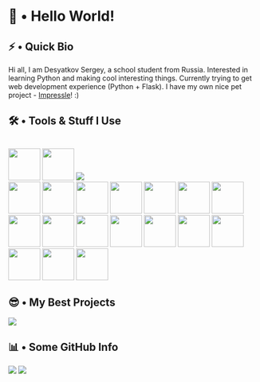 # 👋 • Hello World!

## ⚡ • Quick Bio

Hi all, I am Desyatkov Sergey, a school student from Russia. Interested in learning Python and making cool interesting things. Currently trying to get web development experience (Python + Flask). I have my own nice pet project - [Impressle](https://github.com/desyatkoff/impressle)! :)


## 🛠️ • Tools & Stuff I Use
\
<img src="https://cdn.jsdelivr.net/gh/devicons/devicon@latest/icons/google/google-original.svg" height=64 />
<img src="https://cdn.jsdelivr.net/gh/devicons/devicon@latest/icons/firefox/firefox-original.svg" height=64 />
<img src="https://cdn.jsdelivr.net/gh/devicons/devicon@latest/icons/neovim/neovim-original.svg" />   
<img src="https://cdn.jsdelivr.net/gh/devicons/devicon@latest/icons/python/python-original.svg" height=64 />
<img src="https://cdn.jsdelivr.net/gh/devicons/devicon@latest/icons/pypi/pypi-original.svg" height=64 />
<img src="https://cdn.jsdelivr.net/gh/devicons/devicon@latest/icons/github/github-original.svg" height=64 />
<img src="https://cdn.jsdelivr.net/gh/devicons/devicon@latest/icons/git/git-original.svg" height=64 />
<img src="https://cdn.jsdelivr.net/gh/devicons/devicon@latest/icons/markdown/markdown-original.svg" height=64 />
<img src="https://cdn.jsdelivr.net/gh/devicons/devicon@latest/icons/html5/html5-original.svg" height=64 />
<img src="https://cdn.jsdelivr.net/gh/devicons/devicon@latest/icons/css3/css3-original.svg" height=64 />
<img src="https://cdn.jsdelivr.net/gh/devicons/devicon@latest/icons/javascript/javascript-original.svg" height=64 />
<img src="https://cdn.jsdelivr.net/gh/devicons/devicon@latest/icons/flask/flask-original.svg" height=64 />
<img src="https://cdn.jsdelivr.net/gh/devicons/devicon@latest/icons/sqlalchemy/sqlalchemy-original.svg" height=64 />
<img src="https://cdn.jsdelivr.net/gh/devicons/devicon@latest/icons/sqlite/sqlite-original.svg" height=64 />
<img src="https://cdn.jsdelivr.net/gh/devicons/devicon@latest/icons/bash/bash-original.svg" height=64 />
<img src="https://cdn.jsdelivr.net/gh/devicons/devicon@latest/icons/linux/linux-original.svg" height=64 />
<img src="https://cdn.jsdelivr.net/gh/devicons/devicon@latest/icons/archlinux/archlinux-original.svg" height=64 />
<img src="https://cdn.jsdelivr.net/gh/devicons/devicon@latest/icons/ubuntu/ubuntu-original.svg" height=64 />
<img src="https://cdn.jsdelivr.net/gh/devicons/devicon@latest/icons/ssh/ssh-original.svg" height=64 />
<img src="https://cdn.jsdelivr.net/gh/devicons/devicon@latest/icons/nginx/nginx-original.svg" height=64 />


## 😎 • My Best Projects

![](https://github-readme-stats.vercel.app/api/pin/?username=desyatkoff&repo=impressle&show_owner=true&icon_color=ffffff&theme=dark)


## 📊 • Some GitHub Info

![](https://github-readme-stats.vercel.app/api?username=desyatkoff&custom_title=Account%20Stats&show=prs_merged,prs_merged_percentage&show_icons=true&icon_color=ffffff&theme=dark)
![](https://github-readme-stats.vercel.app/api/top-langs/?username=desyatkoff&custom_title=Used%20Languages%20Stats&layout=donut&theme=dark)


